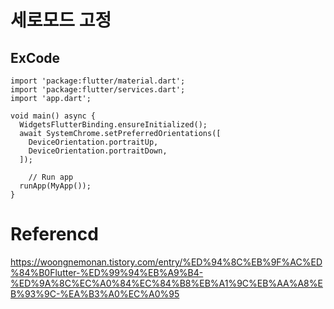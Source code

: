 # 세로모드 고정

## ExCode
~~~
import 'package:flutter/material.dart';
import 'package:flutter/services.dart';
import 'app.dart';

void main() async {
  WidgetsFlutterBinding.ensureInitialized();
  await SystemChrome.setPreferredOrientations([
    DeviceOrientation.portraitUp,
    DeviceOrientation.portraitDown,
  ]);

    // Run app
  runApp(MyApp());
}
~~~

# Referencd
https://woongnemonan.tistory.com/entry/%ED%94%8C%EB%9F%AC%ED%84%B0Flutter-%ED%99%94%EB%A9%B4-%ED%9A%8C%EC%A0%84%EC%84%B8%EB%A1%9C%EB%AA%A8%EB%93%9C-%EA%B3%A0%EC%A0%95  